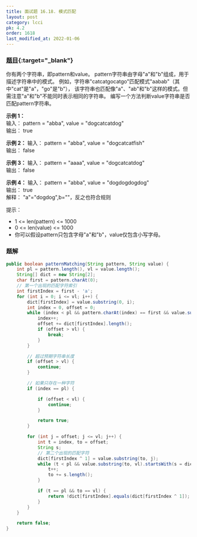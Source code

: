 ```yaml
---
title: 面试题 16.18. 模式匹配
layout: post
category: lcci
pk: 4.2
order: 1618
last_modified_at: 2022-01-06
---
```


### [题目](https://leetcode.cn/pattern-matching-lcci/){:target="_blank"}

你有两个字符串，即pattern和value。 pattern字符串由字母"a"和"b"组成，用于描述字符串中的模式。
例如，字符串"catcatgocatgo"匹配模式"aabab"（其中"cat"是"a"，"go"是"b"），
该字符串也匹配像"a"、"ab"和"b"这样的模式。但需注意"a"和"b"不能同时表示相同的字符串。
编写一个方法判断value字符串是否匹配pattern字符串。

**示例 1：**  
输入： pattern = "abba", value = "dogcatcatdog"  
输出： true

**示例 2：**
输入： pattern = "abba", value = "dogcatcatfish"  
输出： false

**示例 3：**
输入： pattern = "aaaa", value = "dogcatcatdog"  
输出： false

**示例 4：**
输入： pattern = "abba", value = "dogdogdogdog"  
输出： true  
解释： "a"="dogdog",b=""，反之也符合规则

提示：
- 1 <= len(pattern) <= 1000
- 0 <= len(value) <= 1000
- 你可以假设pattern只包含字母"a"和"b"，value仅包含小写字母。

### 题解

```java
public boolean patternMatching(String pattern, String value) {
    int pl = pattern.length(), vl = value.length();
    String[] dict = new String[2];
    char first = pattern.charAt(0);
    // 第一个出现的匹配字符索引
    int firstIndex = first - 'a';
    for (int i = 0; i <= vl; i++) {
        dict[firstIndex] = value.substring(0, i);
        int index = 0, offset = 0;
        while (index < pl && pattern.charAt(index) == first && value.substring(offset, vl).startsWith(dict[firstIndex])) {
            index++;
            offset += dict[firstIndex].length();
            if (offset > vl) {
                break;
            }
        }

        // 超过预期字符串长度
        if (offset > vl) {
            continue;
        }

        // 如果只存在一种字符
        if (index == pl) {

            if (offset < vl) {
                continue;
            }

            return true;
        }

        for (int j = offset; j <= vl; j++) {
            int t = index, to = offset;
            String s;
            // 第二个出现的匹配字符
            dict[firstIndex ^ 1] = value.substring(to, j);
            while (t < pl && value.substring(to, vl).startsWith(s = dict[pattern.charAt(t) - 'a'])) {
                t++;
                to += s.length();
            }

            if (t == pl && to == vl) {
                return !dict[firstIndex].equals(dict[firstIndex ^ 1]);
            }
        }
    }

    return false;
}
```